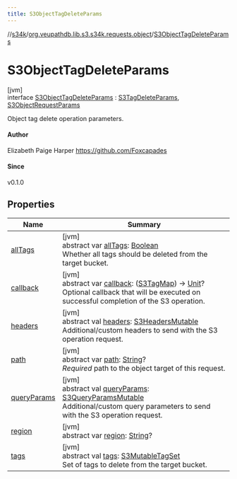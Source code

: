 ```yaml
---
title: S3ObjectTagDeleteParams
---
```

//[s34k](../../../index.html)/[org.veupathdb.lib.s3.s34k.requests.object](../index.html)/[S3ObjectTagDeleteParams](index.html)



# S3ObjectTagDeleteParams



[jvm]\
interface [S3ObjectTagDeleteParams](index.html) : [S3TagDeleteParams](../../org.veupathdb.lib.s3.s34k.requests/-s3-tag-delete-params/index.html), [S3ObjectRequestParams](../-s3-object-request-params/index.html)

Object tag delete operation parameters.



#### Author



Elizabeth Paige Harper https://github.com/Foxcapades



#### Since



v0.1.0



## Properties


| Name | Summary |
|---|---|
| [allTags](../../org.veupathdb.lib.s3.s34k.requests/-s3-tag-delete-params/all-tags.html) | [jvm]<br>abstract var [allTags](../../org.veupathdb.lib.s3.s34k.requests/-s3-tag-delete-params/all-tags.html): [Boolean](https://kotlinlang.org/api/latest/jvm/stdlib/kotlin/-boolean/index.html)<br>Whether all tags should be deleted from the target bucket. |
| [callback](../../org.veupathdb.lib.s3.s34k.requests/-s3-tag-delete-params/callback.html) | [jvm]<br>abstract var [callback](../../org.veupathdb.lib.s3.s34k.requests/-s3-tag-delete-params/callback.html): ([S3TagMap](../../org.veupathdb.lib.s3.s34k.fields.tags/-s3-tag-map/index.html)) -&gt; [Unit](https://kotlinlang.org/api/latest/jvm/stdlib/kotlin/-unit/index.html)?<br>Optional callback that will be executed on successful completion of the S3 operation. |
| [headers](../../org.veupathdb.lib.s3.s34k.requests/-s3-request-params/headers.html) | [jvm]<br>abstract val [headers](../../org.veupathdb.lib.s3.s34k.requests/-s3-request-params/headers.html): [S3HeadersMutable](../../org.veupathdb.lib.s3.s34k.fields.headers/-s3-headers-mutable/index.html)<br>Additional/custom headers to send with the S3 operation request. |
| [path](../-s3-object-request-params/path.html) | [jvm]<br>abstract var [path](../-s3-object-request-params/path.html): [String](https://kotlinlang.org/api/latest/jvm/stdlib/kotlin/-string/index.html)?<br>*Required* path to the object target of this request. |
| [queryParams](../../org.veupathdb.lib.s3.s34k.requests/-s3-request-params/query-params.html) | [jvm]<br>abstract val [queryParams](../../org.veupathdb.lib.s3.s34k.requests/-s3-request-params/query-params.html): [S3QueryParamsMutable](../../org.veupathdb.lib.s3.s34k.fields.query_params/-s3-query-params-mutable/index.html)<br>Additional/custom query parameters to send with the S3 operation request. |
| [region](../../org.veupathdb.lib.s3.s34k.requests/-s3-region-request-params/region.html) | [jvm]<br>abstract var [region](../../org.veupathdb.lib.s3.s34k.requests/-s3-region-request-params/region.html): [String](https://kotlinlang.org/api/latest/jvm/stdlib/kotlin/-string/index.html)? |
| [tags](../../org.veupathdb.lib.s3.s34k.requests/-s3-tag-delete-params/tags.html) | [jvm]<br>abstract val [tags](../../org.veupathdb.lib.s3.s34k.requests/-s3-tag-delete-params/tags.html): [S3MutableTagSet](../../org.veupathdb.lib.s3.s34k.fields.tags/-s3-mutable-tag-set/index.html)<br>Set of tags to delete from the target bucket. |

